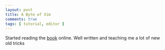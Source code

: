 ```yaml
---
layout: post
title: A Byte of Vim
comments: true
tags: [ tutorial, editor ]
---
```


Started reading the [book](https://vim.swaroopch.com/) online. Well written and teaching me a lot of new old tricks
